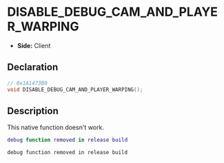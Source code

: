 # DISABLE_DEBUG_CAM_AND_PLAYER_WARPING
- **Side:** Client

## Declaration
```cpp
// 0x1A1473B0
void DISABLE_DEBUG_CAM_AND_PLAYER_WARPING();
```

## Description
This native function doesn't work.

```lua
debug function removed in release build
```

```squirrel
debug function removed in release build
```